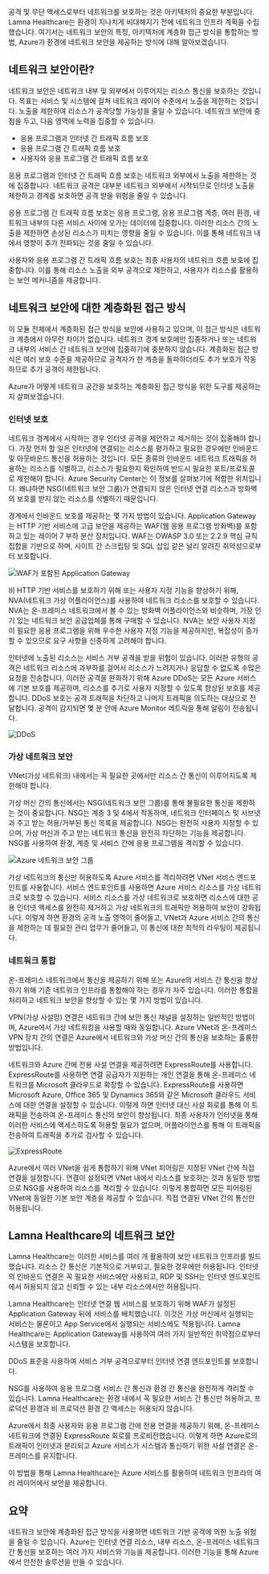 공격 및 무단 액세스로부터 네트워크를 보호하는 것은 아키텍처의 중요한 부분입니다. Lamna Healthcare는 환경이 지나치게 비대해지기 전에 네트워크 인프라 계획을 수립했습니다. 여기서는 네트워크 보안의 특징, 아키텍처에 계층화 접근 방식을 통합하는 방법, Azure가 환경에 네트워크 보안을 제공하는 방식에 대해 알아보겠습니다.

## <a name="what-is-network-security"></a>네트워크 보안이란?

네트워크 보안은 네트워크 내부 및 외부에서 이루어지는 리소스 통신을 보호하는 것입니다. 목표는 서비스 및 시스템에 걸쳐 네트워크 레이어 수준에서 노출을 제한하는 것입니다. 노출을 제한하여 리소스가 공격당할 가능성을 줄일 수 있습니다. 네트워크 보안에 중점을 두고, 다음 영역에 노력을 집중할 수 있습니다.

- 응용 프로그램과 인터넷 간 트래픽 흐름 보호
- 응용 프로그램 간 트래픽 흐름 보호
- 사용자와 응용 프로그램 간 트래픽 흐름 보호

응용 프로그램과 인터넷 간 트래픽 흐름 보호는 네트워크 외부에서 노출을 제한하는 것에 집중합니다. 네트워크 공격은 대부분 네트워크 외부에서 시작되므로 인터넷 노출을 제한하고 경계를 보호하면 공격 받을 위험을 줄일 수 있습니다.

응용 프로그램 간 트래픽 흐름 보호는 응용 프로그램, 응용 프로그램 계층, 여러 환경, 네트워크 내부의 다른 서비스 사이에 오가는 데이터에 집중합니다. 이러한 리소스 간의 노출을 제한하면 손상된 리소스가 미치는 영향을 줄일 수 있습니다. 이를 통해 네트워크 내에서 영향이 추가 전파되는 것을 줄일 수 있습니다.

사용자와 응용 프로그램 간 트래픽 흐름 보호는 최종 사용자의 네트워크 흐름 보호에 집중합니다. 이를 통해 리소스 노출을 외부 공격으로 제한하고, 사용자가 리소스를 활용하는 보안 메커니즘을 제공합니다. 

## <a name="a-layered-approach-to-network-security"></a>네트워크 보안에 대한 계층화된 접근 방식

이 모듈 전체에서 계층화된 접근 방식을 보안에 사용하고 있으며, 이 접근 방식은 네트워크 계층에서 아무런 차이가 없습니다. 네트워크 경계 보호에만 집중하거나 또는 네트워크 내부의 서비스 간 네트워크 보안에 집중하기에 충분하지 않습니다. 계층화된 접근 방식은 여러 보호 수준을 제공하므로 공격자가 한 계층을 돌파하더라도 추가 보호가 작동하므로 추가 공격이 제한됩니다.

Azure가 어떻게 네트워크 공간을 보호하는 계층화된 접근 방식을 위한 도구를 제공하는지 살펴보겠습니다.

### <a name="internet-protection"></a>인터넷 보호

네트워크 경계에서 시작하는 경우 인터넷 공격을 제안하고 제거하는 것이 집중해야 합니다. 가장 먼저 할 일은 인터넷에 연결되는 리소스를 평가하고 필요한 경우에만 인바운드 및 아웃바운드 통신을 허용하는 것입니다. 모든 종류의 인바운드 네트워크 트래픽을 허용하는 리소스를 식별하고, 리소스가 필요한지 확인하여 반드시 필요한 포트/프로토콜로 제한해야 합니다. Azure Security Center는 이 정보를 살펴보기에 적합한 위치입니다. 왜냐하면 NSG(네트워크 보안 그룹)가 연결되지 않은 인터넷 연결 리소스과 방화벽의 보호를 받지 않는 리소스를 식별하기 때문입니다.

경계에서 인바운드 보호를 제공하는 몇 가지 방법이 있습니다. Application Gateway는 HTTP 기반 서비스에 고급 보안을 제공하는 WAF(웹 응용 프로그램 방화벽)를 포함하고 있는 레이어 7 부하 분산 장치입니다. WAF는 OWASP 3.0 또는 2.2.9 핵심 규칙 집합을 기반으로 하며, 사이트 간 스크립팅 및 SQL 삽입 같은 널리 알려진 취약성으로부터 보호합니다.

![WAF가 포함된 Application Gateway](../media-draft/appgw-waf.png)

비 HTTP 기반 서비스를 보호하기 위해 또는 사용자 지정 기능을 향상하기 위해, NVA(네트워크 가상 어플라이언스)를 사용하여 네트워크 리소스를 보호할 수 있습니다. NVA는 온-프레미스 네트워크에서 볼 수 있는 방화벽 어플라이언스와 비슷하며, 가장 인기 있는 네트워크 보안 공급업체를 통해 구매할 수 있습니다. NVA는 보안 사용자 지정이 필요한 응용 프로그램을 위해 우수한 사용자 지정 기능을 제공하지만, 복잡성이 증가할 수 있으므로 요구 사항을 신중하게 고려해야 합니다.

인터넷에 노출된 리소스는 서비스 거부 공격을 받을 위험이 있습니다. 이러한 유형의 공격은 네트워크 리소스에 과부하를 걸어서 리소스가 느려지거나 응답할 수 없도록 수많은 요청을 전송합니다. 이러한 공격을 완화하기 위해 Azure DDoS는 모든 Azure 서비스에 기본 보호를 제공하며, 리소스를 추가로 사용자 지정할 수 있도록 향상된 보호를 제공합니다. DDoS 보호는 공격 트래픽을 차단하고 나머지 트래픽을 의도하는 대상으로 전달합니다. 공격이 감지되면 몇 분 안에 Azure Monitor 메트릭을 통해 알림이 전송됩니다.

![DDoS](../media-draft/ddos.png)

### <a name="virtual-network-security"></a>가상 네트워크 보안

VNet(가상 네트워크) 내에서는 꼭 필요한 곳에서만 리소스 간 통신이 이루어지도록 제한해야 합니다.

가상 머신 간의 통신에서는 NSG(네트워크 보안 그룹)를 통해 불필요한 통신을 제한하는 것이 중요합니다. NSG는 계층 3 및 4에서 작동하며, 네트워크 인터페이스 및 서브넷과 주고 받는 허용/거부된 통신 목록을 제공합니다. NSG는 완전히 사용자 지정할 수 있으며, 가상 머신과 주고 받는 네트워크 통신을 완전히 차단하는 기능을 제공합니다. NSG를 사용하여 환경, 계층 및 서비스 간에 응용 프로그램을 격리할 수 있습니다.

![Azure 네트워크 보안 그룹](../media-draft/azure-network-security.png)

가상 네트워크의 통신만 허용하도록 Azure 서비스를 격리하려면 VNet 서비스 엔드포인트를 사용합니다. 서비스 엔드포인트를 사용하면 Azure 서비스 리소스를 가상 네트워크로 보호할 수 있습니다. 서비스 리소스를 가상 네트워크로 보호하면 리소스에 대한 공용 인터넷 액세스를 완전히 제거하고 가상 네트워크의 트래픽만 허용하여 보안이 강화됩니다. 이렇게 하면 환경의 공격 노출 영역이 줄어들고, VNet과 Azure 서비스 간의 통신을 제한하는 데 필요한 관리 업무가 줄어들고, 이 통신에 대한 최적의 라우팅이 제공됩니다.

### <a name="network-integration"></a>네트워크 통합

온-프레미스 네트워크에서 통신을 제공하기 위해 또는 Azure의 서비스 간 통신을 향상하기 위해 기존 네트워크 인프라를 통합해야 하는 경우가 자주 있습니다. 이러한 통합을 처리하고 네트워크 보안을 향상할 수 있는 몇 가지 방법이 있습니다.

VPN(가상 사설망) 연결은 네트워크 간에 보안 통신 채널을 설정하는 일반적인 방법이며, Azure에서 가상 네트워킹을 사용할 때와 동일합니다. Azure VNet과 온-프레미스 VPN 장치 간의 연결은 Azure에서 네트워크와 가상 머신 간의 통신을 보호하는 훌륭한 방법입니다.

네트워크와 Azure 간에 전용 사설 연결을 제공하려면 ExpressRoute를 사용합니다. ExpressRoute를 사용하면 연결 공급자가 지원하는 개인 연결을 통해 온-프레미스 네트워크를 Microsoft 클라우드로 확장할 수 있습니다. ExpressRoute를 사용하면 Microsoft Azure, Office 365 및 Dynamics 365와 같은 Microsoft 클라우드 서비스에 대한 연결을 설정할 수 있습니다. 이렇게 하면 인터넷 대신 사설 회로를 통해 이 트래픽을 전송하여 온-프레미스 통신의 보안이 향상됩니다. 최종 사용자가 인터넷을 통해 이러한 서비스에 액세스하도록 허용할 필요가 없으며, 어플라이언스를 통해 이 트래픽을 전송하여 트래픽을 추가로 검사할 수 있습니다.

![ExpressRoute](../media-draft/expressroute-connection-overview.png)

Azure에서 여러 VNet을 쉽게 통합하기 위해 VNet 피어링은 지정된 VNet 간에 직접 연결을 설정합니다. 연결이 설정되면 VNet 내에서 리소스를 보호하는 것과 동일한 방법으로 NSG를 사용하여 리소스를 격리할 수 있습니다. 이렇게 통합하면 모든 피어링된 VNet에 동일한 기본 보안 계층을 제공할 수 있습니다. 직접 연결된 VNet 간의 통신만 허용됩니다.

## <a name="network-security-at-lamna-healthcare"></a>Lamna Healthcare의 네트워크 보안

Lamna Healthcare는 이러한 서비스를 여러 개 활용하여 보안 네트워크 인프라를 빌드했습니다. 리소스 간 통신은 기본적으로 거부되고, 필요한 경우에만 허용됩니다. 인터넷의 인바운드 연결은 꼭 필요한 서비스에만 사용되고, RDP 및 SSH는 인터넷 엔드포인트에서 허용되지 않고 신뢰할 수 있는 내부 리소스에서만 허용됩니다.

Lamna Healthcare는 인터넷 연결 웹 서비스를 보호하기 위해 WAF가 설정된 Application Gateway 뒤에 서비스를 배치했습니다. 이것은 가상 머신에서 실행되는 서비스는 물론이고 App Service에서 실행되는 서비스에도 적용됩니다. Lamna Healthcare는 Application Gateway를 사용하여 여러 가지 일반적인 취약점으로부터 시스템을 보호합니다.

DDoS 표준을 사용하여 서비스 거부 공격으로부터 인터넷 연결 엔드포인트를 보호합니다.

NSG를 사용하여 응용 프로그램 서비스 간 통신과 환경 간 통신을 완전하게 격리할 수 있습니다. Lamna Healthcare는 환경 내에서 꼭 필요한 서비스 간 통신만 허용하고, 프로덕션 환경과 비 프로덕션 환경 간 액세스는 허용되지 않습니다.

Azure에서 최종 사용자와 응용 프로그램 간에 전용 연결을 제공하기 위해, 온-프레미스 네트워크에 연결된 ExpressRoute 회로를 프로비전했습니다. 이렇게 하면 Azure로의 트래픽이 인터넷과 분리되고 Azure 서비스가 시스템과 통신하기 위한 사설 연결은 온-프레미스를 유지합니다.

이 방법을 통해 Lamna Healthcare는 Azure 서비스를 활용하여 네트워크 인프라의 여러 레이어에서 보안을 제공합니다.

## <a name="summary"></a>요약

네트워크 보안에 계층화된 접근 방식을 사용하면 네트워크 기반 공격에 의한 노출 위험을 줄일 수 있습니다. Azure는 인터넷 연결 리소스, 내부 리소스, 온-프레미스 네트워크 간 통신을 보호하는 여러 가지 서비스와 기능을 제공합니다. 이러한 기능을 통해 Azure에서 안전한 솔루션을 만들 수 있습니다.